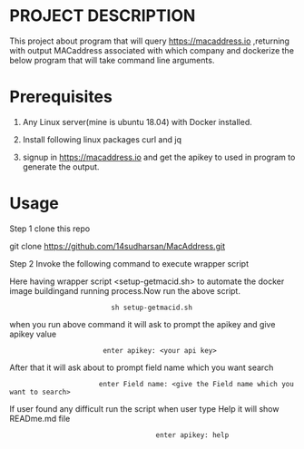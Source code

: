 PROJECT DESCRIPTION
============================

   This project about program that will query https://macaddress.io ,returning with output MACaddress associated with which company and dockerize the below program that will take command line arguments.
   
Prerequisites
==========================
  1. Any Linux server(mine is ubuntu 18.04) with Docker installed.
  
  
  2. Install following linux packages curl and jq
  
  
  3. signup in https://macaddress.io and get the apikey to used in program to generate the output.


# Usage

Step 1  clone this repo

git clone https://github.com/14sudharsan/MacAddress.git


Step 2 Invoke the following command to execute wrapper script 


Here having wrapper script <setup-getmacid.sh> to automate the docker image buildingand running process.Now run the above script.

                             sh setup-getmacid.sh  

   when you run above command it will ask to prompt the apikey and give apikey value 
     
                           enter apikey: <your api key>

   After that it will ask about to prompt field name which you want search
   
                          enter Field name: <give the Field name which you want to search>                         

   

 If user found any difficult run the script when user type Help it will show READme.md file
    
                                        enter apikey: help
     




